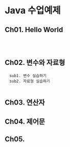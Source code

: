 # Java 수업예제

## Ch01. Hello World
```



```

## Ch02. 변수와 자료형
```
  sub1. 변수 실습하기
  sub2. 자료형 실습하기


```
## Ch03. 연산자

## Ch04. 제어문

## Ch05. 
